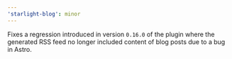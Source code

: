 ```yaml
---
'starlight-blog': minor
---
```


Fixes a regression introduced in version `0.16.0` of the plugin where the generated RSS feed no longer included content of blog posts due to a bug in Astro.
